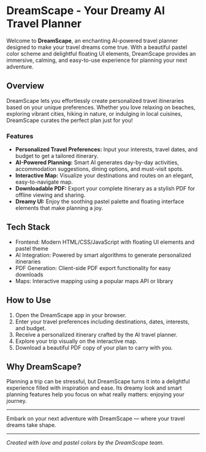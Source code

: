# DreamScape - Your Dreamy AI Travel Planner

Welcome to **DreamScape**, an enchanting AI-powered travel planner designed to make your travel dreams come true. With a beautiful pastel color scheme and delightful floating UI elements, DreamScape provides an immersive, calming, and easy-to-use experience for planning your next adventure.

## Overview

DreamScape lets you effortlessly create personalized travel itineraries based on your unique preferences. Whether you love relaxing on beaches, exploring vibrant cities, hiking in nature, or indulging in local cuisines, DreamScape curates the perfect plan just for you!

### Features

- **Personalized Travel Preferences:** Input your interests, travel dates, and budget to get a tailored itinerary.
- **AI-Powered Planning:** Smart AI generates day-by-day activities, accommodation suggestions, dining options, and must-visit spots.
- **Interactive Map:** Visualize your destinations and routes on an elegant, easy-to-navigate map.
- **Downloadable PDF:** Export your complete itinerary as a stylish PDF for offline viewing and sharing.
- **Dreamy UI:** Enjoy the soothing pastel palette and floating interface elements that make planning a joy.

## Tech Stack

- Frontend: Modern HTML/CSS/JavaScript with floating UI elements and pastel theme
- AI Integration: Powered by smart algorithms to generate personalized itineraries
- PDF Generation: Client-side PDF export functionality for easy downloads
- Maps: Interactive mapping using a popular maps API or library

## How to Use

1. Open the DreamScape app in your browser.
2. Enter your travel preferences including destinations, dates, interests, and budget.
3. Receive a personalized itinerary crafted by the AI travel planner.
4. Explore your trip visually on the interactive map.
5. Download a beautiful PDF copy of your plan to carry with you.

## Why DreamScape?

Planning a trip can be stressful, but DreamScape turns it into a delightful experience filled with inspiration and ease. Its dreamy look and smart planning features help you focus on what really matters: enjoying your journey.

---

Embark on your next adventure with DreamScape — where your travel dreams take shape.

---

*Created with love and pastel colors by the DreamScape team.*
